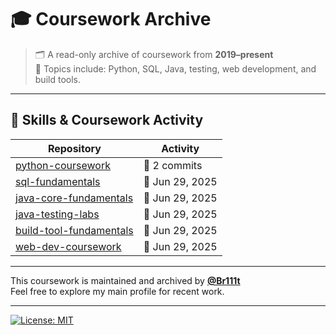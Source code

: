 # 🎓 Coursework Archive

> 🗂️ A read-only archive of coursework from **2019–present**  
> 📘 Topics include: Python, SQL, Java, testing, web development, and build tools.

---

## 🧰 Skills & Coursework Activity

<!-- ACTIVITY-TABLE:START -->
| Repository | Activity |
|------------|----------|
| [python-coursework](https://github.com/Coursework-Archive/python-coursework) | 🌿 2 commits |
| [sql-fundamentals](https://github.com/Coursework-Archive/sql-fundamentals) | 🍁 Jun 29, 2025 |
| [java-core-fundamentals](https://github.com/Coursework-Archive/java-core-fundamentals) | 🍁 Jun 29, 2025 |
| [java-testing-labs](https://github.com/Coursework-Archive/java-testing-labs) | 🍁 Jun 29, 2025 |
| [build-tool-fundamentals](https://github.com/Coursework-Archive/build-tool-fundamentals) | 🍁 Jun 29, 2025 |
| [web-dev-coursework](https://github.com/Coursework-Archive/web-dev-coursework) | 🍁 Jun 29, 2025 |
<!-- ACTIVITY-TABLE:END -->


---

This coursework is maintained and archived by [**@Br111t**](https://github.com/Br111t)  
Feel free to explore my main profile for recent work.

---

[![License: MIT](https://img.shields.io/badge/License-MIT-yellow.svg)](LICENSE)
